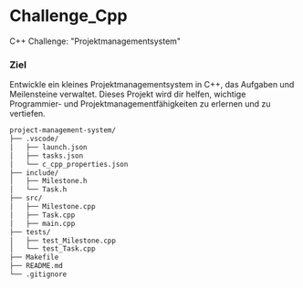 # Challenge_Cpp

C++ Challenge: "Projektmanagementsystem"

### Ziel
Entwickle ein kleines Projektmanagementsystem in C++, das Aufgaben und Meilensteine verwaltet. Dieses Projekt wird dir helfen, wichtige Programmier- und Projektmanagementfähigkeiten zu erlernen und zu vertiefen.


```bash
project-management-system/
├── .vscode/
│   ├── launch.json
│   ├── tasks.json
│   └── c_cpp_properties.json
├── include/
│   ├── Milestone.h
│   └── Task.h
├── src/
│   ├── Milestone.cpp
│   ├── Task.cpp
│   ├── main.cpp
├── tests/
│   ├── test_Milestone.cpp
│   └── test_Task.cpp
├── Makefile
├── README.md
└── .gitignore
```